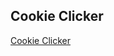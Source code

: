 <!DOCTYPE html>
<html lang="en">
<head>
    <meta charset="UTF-8">
    <title>Cookie Clicker</title>
</head>
<body>
    <h2>Cookie Clicker</h2>
    <a href="https://duckmath.org/assets/html-gabes/cookieclicker">Cookie Clicker</a>
